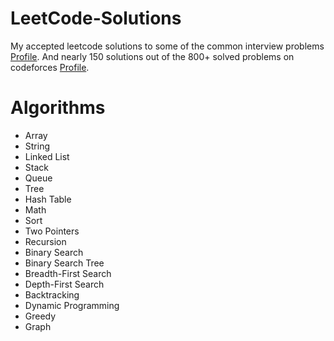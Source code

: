 # LeetCode-Solutions
My accepted leetcode solutions to some of the common interview problems [Profile](https://leetcode.com/Moemn_Zakaria). And nearly 150 solutions out of the 800+ solved problems on codeforces [Profile](https://codeforces.com/profile/Moemn_Zakaria).
# Algorithms
* Array
* String
* Linked List
* Stack
* Queue
* Tree
* Hash Table
* Math
* Sort
* Two Pointers
* Recursion
* Binary Search
* Binary Search Tree
* Breadth-First Search
* Depth-First Search
* Backtracking
* Dynamic Programming
* Greedy
* Graph
